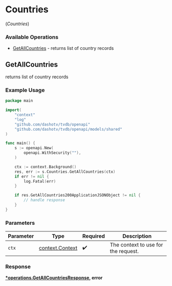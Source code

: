 # Countries
(*Countries*)

### Available Operations

* [GetAllCountries](#getallcountries) - returns list of country records

## GetAllCountries

returns list of country records

### Example Usage

```go
package main

import(
	"context"
	"log"
	"github.com/dashotv/tvdb/openapi"
	"github.com/dashotv/tvdb/openapi/models/shared"
)

func main() {
    s := openapi.New(
        openapi.WithSecurity(""),
    )

    ctx := context.Background()
    res, err := s.Countries.GetAllCountries(ctx)
    if err != nil {
        log.Fatal(err)
    }

    if res.GetAllCountries200ApplicationJSONObject != nil {
        // handle response
    }
}
```

### Parameters

| Parameter                                             | Type                                                  | Required                                              | Description                                           |
| ----------------------------------------------------- | ----------------------------------------------------- | ----------------------------------------------------- | ----------------------------------------------------- |
| `ctx`                                                 | [context.Context](https://pkg.go.dev/context#Context) | :heavy_check_mark:                                    | The context to use for the request.                   |


### Response

**[*operations.GetAllCountriesResponse](../../models/operations/getallcountriesresponse.md), error**

